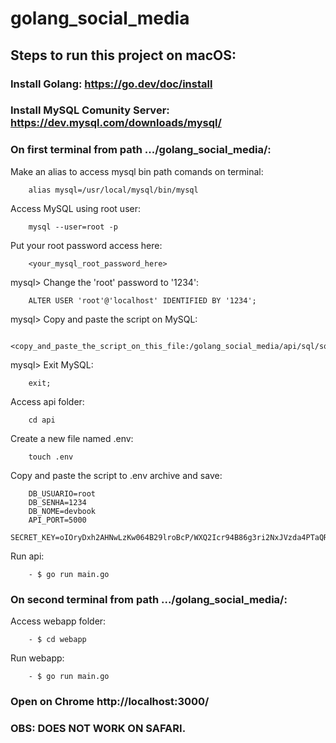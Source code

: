 # golang_social_media

## Steps to run this project on macOS:

### Install Golang: https://go.dev/doc/install
### Install MySQL Comunity Server: https://dev.mysql.com/downloads/mysql/

### On first terminal from path .../golang_social_media/:
Make an alias to access mysql bin path comands on terminal:

        alias mysql=/usr/local/mysql/bin/mysql

Access MySQL using root user:

        mysql --user=root -p

Put your root password access here:

        <your_mysql_root_password_here>

mysql> Change the 'root' password to '1234':

        ALTER USER 'root'@'localhost' IDENTIFIED BY '1234';

mysql> Copy and paste the script on MySQL:

        <copy_and_paste_the_script_on_this_file:/golang_social_media/api/sql/sql.sql>

mysql> Exit MySQL:
       
        exit;

Access api folder:

        cd api 

Create a new file named .env:

        touch .env

Copy and paste the script to .env archive and save:

        DB_USUARIO=root
        DB_SENHA=1234
        DB_NOME=devbook
        API_PORT=5000
        SECRET_KEY=oIOryDxh2AHNwLzKw064B29lroBcP/WXQ2Icr94B86g3ri2NxJVzda4PTaQRpmDYLvPf2X9gwvCSZ6IXHMgwNA==

Run api:

        - $ go run main.go

### On second terminal from path .../golang_social_media/:

Access webapp folder:

        - $ cd webapp

Run webapp:

        - $ go run main.go


### Open on Chrome http://localhost:3000/

### OBS: DOES NOT WORK ON SAFARI.

